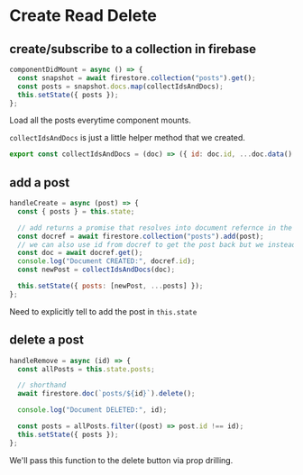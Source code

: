 # Create Read Delete

## create/subscribe to a collection in firebase

```js
componentDidMount = async () => {
  const snapshot = await firestore.collection("posts").get();
  const posts = snapshot.docs.map(collectIdsAndDocs);
  this.setState({ posts });
};
```

Load all the posts everytime component mounts.

`collectIdsAndDocs` is just a little helper method that we created.

```js
export const collectIdsAndDocs = (doc) => ({ id: doc.id, ...doc.data() });
```

## add a post

```js
handleCreate = async (post) => {
  const { posts } = this.state;

  // add returns a promise that resolves into document refernce in the database
  const docref = await firestore.collection("posts").add(post);
  // we can also use id from docref to get the post back but we instead use .get() method which is a common method to fetch one post from the database
  const doc = await docref.get();
  console.log("Document CREATED:", docref.id);
  const newPost = collectIdsAndDocs(doc);

  this.setState({ posts: [newPost, ...posts] });
};
```

Need to explicitly tell to add the post in `this.state`

## delete a post

```js
handleRemove = async (id) => {
  const allPosts = this.state.posts;

  // shorthand
  await firestore.doc(`posts/${id}`).delete();

  console.log("Document DELETED:", id);

  const posts = allPosts.filter((post) => post.id !== id);
  this.setState({ posts });
};
```

We'll pass this function to the delete button via prop drilling.
